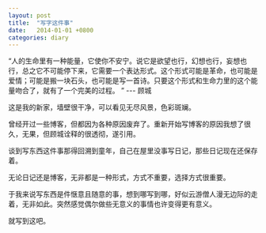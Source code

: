 ```yaml
---
layout: post
title:  "写字这件事"
date:   2014-01-01 +0800
categories: diary
---
```

“人的生命里有一种能量，它使你不安宁。说它是欲望也行，幻想也行，妄想也行，总之它不可能停下来，它需要一个表达形式。这个形式可能是革命，也可能是爱情；可能是搬一块石头，也可能是写一首诗。只要这个形式和生命力里的这个能量吻合了，就有了一个完美的过程。 ” --- 顾城

这是我的新家，墙壁很干净，可以看见无尽风景，色彩斑斓。

曾经开过一些博客，但都因为各种原因废弃了。重新开始写博客的原因我想了很久，无果，但顾城诠释的很透彻，遂引用。

谈到写东西这件事那得回溯到童年，自己在屋里没事写日记，那些日记现在还保存着。

无论日记还是博客，无非都是一种形式，方式不重要，选择方式很重要。

于我来说写东西是件惬意且随意的事，想到哪写到哪，好似云游僧人漫无边际的走着，无非如此。突然感觉偶尔做些无意义的事情也许变得更有意义。

就写到这吧。